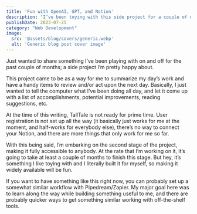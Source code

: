 ```yaml
---
title: 'Fun with OpenAI, GPT, and Notion'
description: 'I’ve been toying with this side project for a couple of months, and I’m pretty happy about how it’s been going so far.'
publishDate: 2023-07-25
category: "Web Development"
image:
  src: '@assets/blog/covers/generic.webp'
  alt: 'Generic blog post cover image'
---
```


Just wanted to share something I’ve been playing with on and off for the past couple of months; a side project I’m pretty happy about.

This project came to be as a way for me to summarize my day’s work and have a handy items to review and/or act upon the next day. Basically, I just wanted to tell the computer what I’ve been doing all day, and let it come up with a list of accomplishments, potential improvements, reading suggestions, etc.

At the time of this writing, TallTale is not ready for prime time. User registration is not set up all the way (it basically just works for me at the moment, and half-works for everybody else), there’s no way to connect your Notion, and there are more things that only work for me so far.

With this being said, I’m embarking on the second stage of the project, making it fully accessible to anybody. At the rate that I’m working on it, it’s going to take at least a couple of months to finish this stage. But hey, it’s something I like toying with and I literally built it for myself, so making it widely available will be fun.

If you want to have something like this right now, you can probably set up a somewhat similar workflow with Pipedream/Zapier. My major goal here was to learn along the way while building something useful to me, and there are probably quicker ways to get something similar working with off-the-shelf tools.

